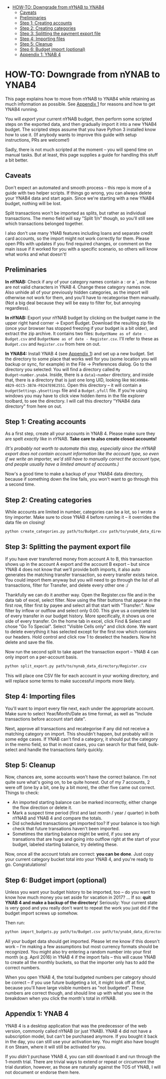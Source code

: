 - [HOW-TO: Downgrade from nYNAB to YNAB4](#how-to-downgrade-from-nynab-to-ynab4)
  - [Caveats](#caveats)
  - [Preliminaries](#preliminaries)
  - [Step 1: Creating accounts](#step-1-creating-accounts)
  - [Step 2: Creating categories](#step-2-creating-categories)
  - [Step 3: Splitting the payment export file](#step-3-splitting-the-payment-export-file)
  - [Step 4: Importing files](#step-4-importing-files)
  - [Step 5: Cleanup](#step-5-cleanup)
  - [Step 6: Budget import (optional)](#step-6-budget-import-optional)
  - [Appendix 1: YNAB 4](#appendix-1-ynab-4)

# HOW-TO: Downgrade from nYNAB to YNAB4

This page explains how to move from nYNAB to YNAB4 while retaining as much information as possible. See [Appendix
1](#appendix-1-ynab-4) for reasons and how to get YNAB4 running.

You will *export* your current nYNAB budget, then perform some scripted steps on the exported data, and then gradually
import it into a new YNAB4 budget. The scripted steps assume that you have Python 3 installed know how to use it. (If 
anybody wants to improve this guide with setup instructions, PRs are welcome!)

Sadly, there is not much scripted at the moment – you will spend time on manual tasks. But at least, this page supplies
a guide for handling this stuff a bit better.

## Caveats

Don't expect an automated and smooth process – this repo is more of a guide with two helper scripts. If things go wrong,
you can always delete your YNAB4 data and start again. Since we're starting with a new YNAB4 budget, nothing will be
lost.

Split transactions won't be imported as splits, but rather as individual transactions. The memo field will say "Split
1/n" though, so you'll still see which transactions belonged together.

I also don't use many YNAB features including loans and separate credit card accounts, so the import might not work
correctly for them. Please open PRs with updates if you find required changes, or comment on the main issue if it worked
for you with a specific scenario, so others will know what works and what doesn't!

## Preliminaries

**In nYNAB:** Check if any of your category names contain a : or a `, as those are not valid characters in YNAB 4.
Change these category names now. Also unhide all of your previously hidden categories, as
the import will otherwise not work for them, and you'll have to recategorise them manually. (Not a big deal because
they will be easy to filter for, but annoying regardless).

**In nYNAB:** Export your nYNAB budget by clicking on the budget name in the upper right hand corner → Export Budget.
Download the resulting zip file (once your browser has stopped freezing if your budget is a bit older), and extract the
zip archive. It contains two files: `BudgetName as of date - Budget.csv` and `BudgetName as of date - Register.csv`.
I'll refer to these as `Budget.csv` and `Register.csv` from here on out.
   
**In YNAB4:** Install YNAB 4 (see [Appendix 1](#appendix-1-ynab-4)) and set up a new budget. Set the directory to some
place that works well for you (some location you will backup or sync, for example) in the File → Preferences dialog.  Go
to the directory you selected: You will find a directory called `My Budget~number.ynab4`.  Inside, there is a
`data1~number` directory, and inside that, there is a directory that is just one long UID, looking like
`98C499B4-4B29-6CC5-3B7A-F0247E9E2551`. Open this directory – it will contain a `budgetSettings.ybsettings` file and a
`Budget.yfull` file. If you're using windows you may have to click view hidden items in the file explorer toolbard, to see the directory. I will call this directory "YNAB4 data directory" from here on out. 

## Step 1: Creating accounts

As a first step, create all your accounts in YNAB 4. Please make sure they are spelt *exactly* like in nYNAB.
**Take care to also create closed accounts!**

*(It's probably not worth to automate this step, especially since the nYNAB export does not contain account information
like the account type, so even if we write an importer, we'd still have to manually correct the account type, and people
usually have a limited amount of accounts.)*

Now's a good time to make a backup of your YNAB4 data directory, because if something down the line fails, you won't
want to go through this a second time.

## Step 2: Creating categories

While accounts are limited in number, categories can be a lot, so I wrote a tiny importer. Make sure to close YNAB 4
before running it – it overrides the data file on closing!

```bash
python create_categories.py path/to/Budget.csv path/to/ynab4_data_directory
```

## Step 3: Splitting the payment export file

If you have ever transferred money from account A to B, this transaction shows up in the account A export and the
account B export – but since YNAB 4 does not know that we'll provide both imports, it also auto generates the matching
transfer transaction, so every transfer exists twice. You could import them anyway but you will need to go through the list of all transactions, filter for
Transfer, and delete every other one :/

Thankfully we can do it another way. Open the Register.csv file and in the data tab of excel, select filter. Now using the filter buttons that appear in the first row, filter first by payee and select all that start with "Transfer:". Now filter by inflow or outflow and select only 0.00. This give us a complete list of every transfer in our budget history. More specifically, it shows us one side of every transfer. On the home tab in excel, click Find & Select and chose "Go To Special". Select "Visible Cells only" and click done. We want to delete everything it has selected except for the first row which contains our headers. Hold control and click row 1 to deselect the headers. Now hit delete and save the file. 


Now run the second split to take apart the transaction export – YNAB 4 can only import on a per-account basis.

```bash
python split_export.py path/to/nynab_data_directory/Register.csv
```

This will place one CSV file for each account in your working directory, and will replace some terms to make successful
imports more likely.

## Step 4: Importing files

You'll want to import every file next, each under the appropriate account. Make sure to select Year/Month/Date as time
format, as well as "Include transactions before account start date".

Next, approve all transactions and recategorise if any did not receive a matching category on import. This shouldn't
happen, but probably will in some edge cases. If YNAB can't find a category, it should put the category in the memo
field, so that in most cases, you can search for that field, bulk-select and handle the transactions fairly quickly.


## Step 5: Cleanup

Now, chances are, some accounts won't have the correct balance. I'm not quite sure what's going on, to be quite honest.
Out of my 7 accounts, 2 were off (one by a bit, one by a bit more), the other five came out correct. Things to check:

- An imported starting balance can be marked incorrectly, either change the flow direction or delete it.
- Mark a suspect time period (first and last month / year / quarter) in both nYNAB and YNAB 4 and compare the totals.
- Did scheduled transactions get imported too? If your balance is too high check that future transations haven't been imported.
- Sometimes the starting balance might be weird, if you see any transations that are huge and going into outflow right at the start of your budget, labeled starting balance, try deleting these.

Now, once all the account totals are correct: **you can be done**. Just copy your current category bucket total into
your YNAB 4, and you're ready to go. Congratulations!

## Step 6: Budget import (optional)

Unless you want your budget history to be imported, too – do you want to know how much money you set aside for vacation
in 2017? … If so: **quit YNAB 4 and make a backup of the directory**! Seriously: Your current state is very good and
you really don't want to repeat the work you just did if the budget import screws up somehow.

Then run:

```bash
python import_budgets.py path/to/Budget.csv path/to/ynab4_data_directory
```

All your budget data should get imported. Please let me know if this doesn't work – I'm making a few assumptions but
most currency formats should be recognized. You might also try entering a random number into your first month (e.g. 
April 2016) in YNAB 4 if the import fails – this will cause YNAB to create all the monthly buckets, so that the importer
only has to add the correct numbers.

When you open YNAB 4, the total budgeted numbers per category should be correct – if you use future budgeting a lot, it
might look off at first, because you'll have large visible numbers as "not budgeted". These numbers are correct though,
and should line up with what you see in the breakdown when you click the month's total in nYNAB.

## Appendix 1: YNAB 4

YNAB 4 is a desktop application that was the predecessor of the web version, commonly called nYNAB (or just YNAB). YNAB
4 did not have a subscription model, but can't be purchased anymore. If you bought it back in the day, you can still use
your activation key. You might also have bought it on Steam, where it will still be activated for you.

If you *didn't* purchase YNAB 4, you can still download it and run through the 1-month trial. There are trivial ways to
extend or repeat or circumvent the trial duration, however, as those are naturally against the TOS of YNAB, I will not
document or endorse them here.
